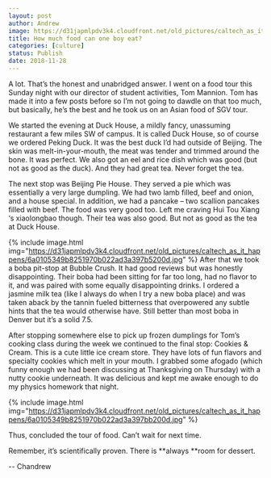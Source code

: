 ```yaml
---
layout: post
author: Andrew
image: https://d31japmlpdv3k4.cloudfront.net/old_pictures/caltech_as_it_happens/6a0105349b8251970b022ad3a397aa200d.jpg
title: How much food can one boy eat? 
categories: [culture]
status: Publish
date: 2018-11-28
---
```


A lot. That’s the honest and unabridged answer. I went on a food tour this Sunday night with our director of student activities, Tom Mannion. Tom has made it into a few posts before so I’m not going to dawdle on that too much, but basically, he’s the best and he took us on an Asian food of SGV tour.

We started the evening at Duck House, a mildly fancy, unassuming restaurant a few miles SW of campus. It is called Duck House, so of course we ordered Peking Duck. It was the best duck I’d had outside of Beijing. The skin was melt-in-your-mouth, the meat was tender and trimmed around the bone. It was perfect. We also got an eel and rice dish which was good (but not as good as the duck). And they had great tea. Never forget the tea.

The next stop was Beijing Pie House. They served a pie which was essentially a very large dumpling. We had two lamb filled, beef and onion, and a house special. In addition, we had a pancake – two scallion pancakes filled with beef. The food was very good too. Left me craving Hui Tou Xiang ‘s xiaolongbao though. Their tea was also good. But not as good as the tea at Duck House.


{% include image.html img="https://d31japmlpdv3k4.cloudfront.net/old_pictures/caltech_as_it_happens/6a0105349b8251970b022ad3a397b5200d.jpg" %}
After that we took a boba pit-stop at Bubble Crush. It had good reviews but was honestly disappointing. Their boba had been sitting for far too long, had no flavor to it, and was paired with some equally disappointing drinks. I ordered a jasmine milk tea (like I always do when I try a new boba place) and was taken aback by the tannin fueled bitterness that overpowered any subtle hints that the tea would otherwise have. Still better than most boba in Denver but it’s a solid 7.5.

After stopping somewhere else to pick up frozen dumplings for Tom’s cooking class during the week we continued to the final stop: Cookies &amp; Cream. This is a cute little ice cream store. They have lots of fun flavors and specialty cookies which melt in your mouth. I grabbed some afogado (which funny enough we had been discussing at Thanksgiving on Thursday) with a nutty cookie underneath. It was delicious and kept me awake enough to do my physics homework that night.


{% include image.html img="https://d31japmlpdv3k4.cloudfront.net/old_pictures/caltech_as_it_happens/6a0105349b8251970b022ad3a397bb200d.jpg" %}

Thus, concluded the tour of food. Can’t wait for next time.

Remember, it’s scientifically proven. There is **always **room for dessert.

-- Chandrew
